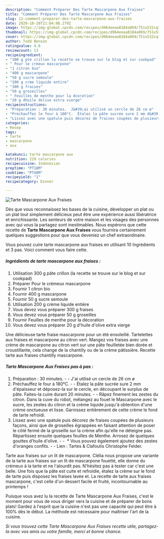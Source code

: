 ```yaml
---
description: "Comment Préparer Des Tarte Mascarpone Aux Fraises"
title: "Comment Préparer Des Tarte Mascarpone Aux Fraises"
slug: 12-comment-preparer-des-tarte-mascarpone-aux-fraises
date: 2020-10-28T21:04:08.279Z
image: https://img-global.cpcdn.com/recipes/d964eeaa8184a069/751x532cq70/tarte-mascarpone-aux-fraises-photo-principale-de-la-recette.jpg
thumbnail: https://img-global.cpcdn.com/recipes/d964eeaa8184a069/751x532cq70/tarte-mascarpone-aux-fraises-photo-principale-de-la-recette.jpg
cover: https://img-global.cpcdn.com/recipes/d964eeaa8184a069/751x532cq70/tarte-mascarpone-aux-fraises-photo-principale-de-la-recette.jpg
author: Todd Benson
ratingvalue: 4.6
reviewcount: 13
recipeingredient:
- "300 g pte crillon la recette se trouve sur le blog et sur cookpad"
- " Pour le crmeux mascarpone"
- "1 citron bio"
- "400 g mascarpone"
- "50 g sucre semoule"
- "200 g crme liquide entire"
- "300 g fraises"
- "50 g groseilles"
- " Feuilles de menthe pour la dcoration"
- "20 g dhuile dolive extra vierge"
recipeinstructions:
- "Préparation : 30 minutes.  J&#39;ai utilisé un cercle de 26 cm ø"
- "Préchauffez le four à 180°C.  Étalez la pâte sucrée sure 2 mm d&#39;épaisseur et déposez-la sur le cercle, en découpant le surplus de pâte. Faites-la cuire durant 20 minutes.  Râpez finement les zestes du citron. Dans la cuve du robot, mélangez au fouet le Mascarpone avec le sucre, les zestes du citron et la crème liquide jusqu&#39;à obtention d&#39;une crème onctueuse et lisse. Garnissez entièrement de cette crème le fond de tarte refroidi."
- "Lissez avec une spatule puis décorez de fraises coupées de plusieurs façons, ainsi que de groseilles égrappées en faisant attention de poser le côté fermé de la groseille sur la crème afin qu&#39;elle ne déteigne pas. Répartissez ensuite quelques feuilles de Menthe. Arrosez de quelques gouttes d&#39;huile d&#39;olive.   * Vous pouvez également ajoutez des zestes d&#39;oranges confits.  Lien : Tartes &amp; Clafoutis Christophe Felder."
categories:
- Resep
tags:
- tarte
- mascarpone
- aux

katakunci: tarte mascarpone aux 
nutrition: 219 calories
recipecuisine: Indonesian
preptime: "PT18M"
cooktime: "PT48M"
recipeyield: "1"
recipecategory: Dinner

---
```



![Tarte Mascarpone Aux Fraises](https://img-global.cpcdn.com/recipes/d964eeaa8184a069/751x532cq70/tarte-mascarpone-aux-fraises-photo-principale-de-la-recette.jpg)

Dès que vous reconnaissez les bases de la cuisine, développer un plat ou un plat tout simplement délicieux peut être une expérience aussi libératrice et enrichissante. Les senteurs de votre maison et les visages des personnes avec qui vous la partagez sont inestimables. Nous espérons que cette recette de <strong> Tarte Mascarpone Aux Fraises </strong> vous fournira certainement quelques suggestions pour que vous deveniez un chef extraordinaire.

<!--inarticleads1-->

Vous pouvez cuire tarte mascarpone aux fraises en utilisant 10 Ingrédients et 3 pas. Voici comment vous faire cette.

##### Ingrédients de tarte mascarpone aux fraises :

1. Utilisation 300 g pâte crillon (la recette se trouve sur le blog et sur cookpad)
1. Préparer  Pour le crémeux mascarpone
1. Fournir 1 citron bio
1. Fournir 400 g mascarpone
1. Fournir 50 g sucre semoule
1. Utilisation 200 g crème liquide entière
1. Vous devez vous préparer 300 g fraises
1. Vous devez vous préparer 50 g groseilles
1. Fournir  Feuilles de menthe pour la décoration
1. Vous devez vous préparer 20 g d&#39;huile d&#39;olive extra vierge


Une délicieuse tarte fraise mascarpone pour un été ensoleillé. Tartelettes aux fraises et mascarpone au citron vert. Mangez vos fraises avec une crème de mascarpone au citron vert sur une pâte feuilletée bien dorée et croustillante, cela change de la chantilly ou de la crème pâtissière. Recette tarte aux fraises chantilly mascarpone. 

<!--inarticleads2-->

##### Tarte Mascarpone Aux Fraises pas à pas :

1. Préparation : 30 minutes. -  - J&#39;ai utilisé un cercle de 26 cm ø
1. Préchauffez le four à 180°C. -  - Étalez la pâte sucrée sure 2 mm d&#39;épaisseur et déposez-la sur le cercle, en découpant le surplus de pâte. Faites-la cuire durant 20 minutes. -  - Râpez finement les zestes du citron. Dans la cuve du robot, mélangez au fouet le Mascarpone avec le sucre, les zestes du citron et la crème liquide jusqu&#39;à obtention d&#39;une crème onctueuse et lisse. Garnissez entièrement de cette crème le fond de tarte refroidi.
1. Lissez avec une spatule puis décorez de fraises coupées de plusieurs façons, ainsi que de groseilles égrappées en faisant attention de poser le côté fermé de la groseille sur la crème afin qu&#39;elle ne déteigne pas. Répartissez ensuite quelques feuilles de Menthe. Arrosez de quelques gouttes d&#39;huile d&#39;olive. -  -  * Vous pouvez également ajoutez des zestes d&#39;oranges confits. -  - Lien : Tartes &amp; Clafoutis Christophe Felder.


Tarte aux fraises sur un lit de mascarpone. Clélia nous propose une variante de la tarte aux fraises sur un lit de mascarpone fouetté, elle donne du crémeux à la tarte et ne l&#39;alourdit pas. N&#39;hésitez pas à tester car c&#39;est une belle. Une fois que la pâte est cuite et refroidie, étalez la crème sur le fond de tarte puis disposez les fraises lavée et. La recette de tarte aux fraises mascarpone, c&#39;est celle d&#39;un dessert facile et fruité, incontournable au printemps ! 

<!--inarticleads1-->

<p>
Puisque vous avez lu la recette de Tarte Mascarpone Aux Fraises, c'est le moment pour vous de vous diriger vers la cuisine et de préparer de bons plats! Gardez à l'esprit que la cuisine n'est pas une capacité qui peut être à 100% dès le début. La méthode est nécessaire pour maîtriser l'art de la cuisine.
</p>

<p>
<i>Si vous trouvez cette Tarte Mascarpone Aux Fraises recette utile, partagez-la avec vos amis ou votre famille, merci et bonne chance.</i>
</p>
